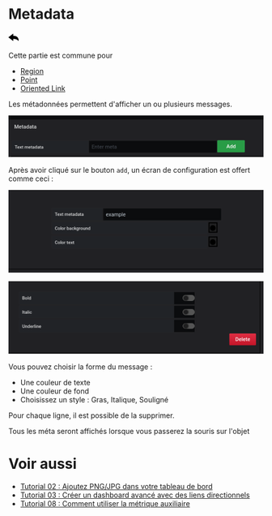# Metadata

[![](../../screenshots/other/Go-back.png)](coordinates.md)

Cette partie est commune pour

- [Region](coordinates-space-region.md)
- [Point](coordinates-space-point.md)
- [Oriented Link](coordinates-space-link.md)



Les métadonnées permettent d'afficher un ou plusieurs messages.

![](../../screenshots/editor/coordinates/metadata/input.png)

Après avoir cliqué sur le bouton `add`, un écran de configuration est offert comme ceci :



![](../../screenshots/editor/coordinates/metadata/part1.png)

![](../../screenshots/editor/coordinates/metadata/part2.png)


Vous pouvez choisir la forme du message :

  - Une couleur de texte
  - Une couleur de fond
  - Choisissez un style : Gras, Italique, Souligné

Pour chaque ligne, il est possible de la supprimer.

Tous les méta seront affichés lorsque vous passerez la souris sur l'objet


# Voir aussi

- [Tutorial 02 : Ajoutez PNG/JPG dans votre tableau de bord](../demo/tutorial02.md)
- [Tutorial 03 : Créer un dashboard avancé avec des liens directionnels](../demo/tutorial03.md)
- [Tutorial 08 : Comment utiliser la métrique auxiliaire](../demo/tutorial08.md)
